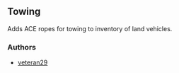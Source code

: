 ## Towing

Adds ACE ropes for towing to inventory of land vehicles.

### Authors

- [veteran29](http://github.com/veteran29)
